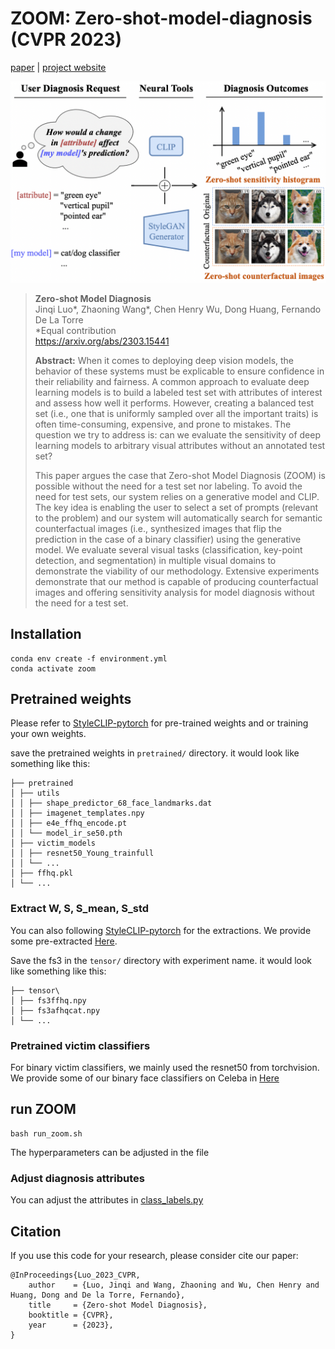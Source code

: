 # ZOOM: Zero-shot-model-diagnosis (CVPR 2023)

[paper](https://arxiv.org/abs/2303.15441) | [project website](http://zero-shot-model-diagnosis.github.io/)

<p align="center">
<img src=img/teaser_figure.png />
</p>



<!-- 
## References
1. [stylegan2-ada-pytorch](https://github.com/NVlabs/stylegan2-ada-pytorch)
2. [CLIP](https://github.com/openai/CLIP.git)
3. [StyleCLIP](https://github.com/orpatashnik/StyleCLIP)
4. [StyleCLIP-pytorch](https://github.com/soushirou/StyleCLIP-pytorch) -->

> **Zero-shot Model Diagnosis**<br>
> Jinqi Luo*, Zhaoning Wang*, Chen Henry Wu,  Dong Huang,  Fernando De La Torre<br>
> *Equal contribution <br>
> https://arxiv.org/abs/2303.15441 <br>
>
>**Abstract:** When it comes to deploying deep vision models, the behavior of these systems must be explicable to ensure confidence in their reliability and fairness. A common approach to evaluate deep learning models is to build a labeled test set with attributes of interest and assess how well it performs. However, creating a balanced test set (i.e., one that is uniformly sampled over all the important traits) is often time-consuming, expensive, and prone to mistakes. The question we try to address is: can we evaluate the sensitivity of deep learning models to arbitrary visual attributes without an annotated test set?
>
>This paper argues the case that Zero-shot Model Diagnosis (ZOOM) is possible without the need for a test set nor labeling. To avoid the need for test sets, our system relies on a generative model and CLIP. The key idea is enabling the user to select a set of prompts (relevant to the problem) and our system will automatically search for semantic counterfactual images (i.e., synthesized images that flip the prediction in the case of a binary classifier) using the generative model. We evaluate several visual tasks (classification, key-point detection, and segmentation) in multiple visual domains to demonstrate the viability of our methodology. Extensive experiments demonstrate that our method is capable of producing counterfactual images and offering sensitivity analysis for model diagnosis without the need for a test set.



## Installation
```
conda env create -f environment.yml
conda activate zoom
```

## Pretrained weights

Please refer to [StyleCLIP-pytorch](https://github.com/soushirou/StyleCLIP-pytorch) for pre-trained weights and  or training your own weights.


save the pretrained weights in `pretrained/` directory. it would look like something like this:

```
├── pretrained
│ ├── utils
│ │ ├── shape_predictor_68_face_landmarks.dat
│ │ ├── imagenet_templates.npy
│ │ ├── e4e_ffhq_encode.pt
│ │ └── model_ir_se50.pth
│ ├── victim_models
│ │ ├── resnet50_Young_trainfull
│ │ └── ...
│ ├── ffhq.pkl
│ └── ...
```
### Extract W, S, S_mean, S_std

You can also following [StyleCLIP-pytorch](https://github.com/soushirou/StyleCLIP-pytorch) for the extractions. We provide some pre-extracted [Here](https://drive.google.com/drive/folders/1Uv1w6k4C5Gz1Jrcjv7eMt4wz_XFJf0at?usp=drive_link).

Save the fs3 in the  `tensor/` directory with experiment name. it would look like something like this:

```
├── tensor\
│ ├── fs3ffhq.npy
│ ├── fs3afhqcat.npy
│ └── ...
```


### Pretrained victim classifiers

For binary victim classifiers, we mainly used the resnet50 from torchvision. We provide some of our binary face classifiers on Celeba in [Here](https://drive.google.com/drive/folders/1Uv1w6k4C5Gz1Jrcjv7eMt4wz_XFJf0at?usp=drive_link)


## run ZOOM

```
bash run_zoom.sh
```
The hyperparameters can be adjusted in the file

### Adjust diagnosis attributes

You can adjust the attributes in [class_labels.py](./class_labels.py)
## Citation

If you use this code for your research, please consider cite our paper:

```
@InProceedings{Luo_2023_CVPR,
    author    = {Luo, Jinqi and Wang, Zhaoning and Wu, Chen Henry and Huang, Dong and De la Torre, Fernando},
    title     = {Zero-shot Model Diagnosis},
    booktitle = {CVPR},
    year      = {2023},
}
```